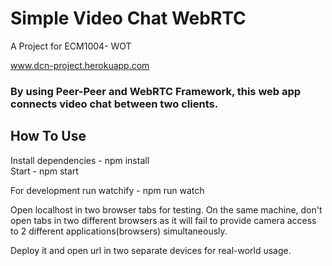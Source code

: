 # Simple Video Chat WebRTC

A Project for ECM1004- WOT

www.dcn-project.herokuapp.com

### By using Peer-Peer and WebRTC Framework, this web app connects video chat between two clients.

## How To Use

Install dependencies - npm install  
Start - npm start  

For development run watchify - npm run watch  

Open localhost in two browser tabs for testing. On the same machine, don't open tabs in two different browsers as it will fail to provide camera access to 2 different applications(browsers) simultaneously.   

Deploy it and open url in two separate devices for real-world usage.
